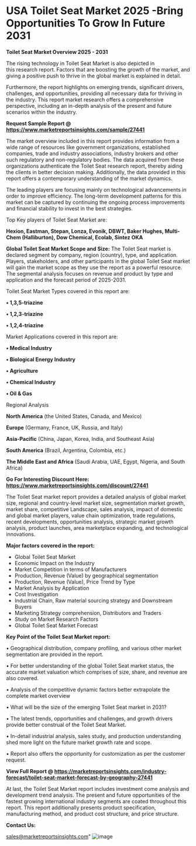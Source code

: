 # USA Toilet Seat Market 2025 -Bring Opportunities To Grow In Future 2031

<Strong> Toilet Seat Market Overview 2025 - 2031</strong>

The rising technology in Toilet Seat Market is also depicted in this research report. Factors that are boosting the growth of the market, and giving a positive push to thrive in the global market is explained in detail.

Furthermore, the report highlights on emerging trends, significant drivers, challenges, and opportunities, providing all necessary data for thriving in the industry. This report market research offers a comprehensive perspective, including an in-depth analysis of the present and future scenarios within the industry.

<strong>Request Sample Report @ <a href=https://www.marketreportsinsights.com/sample/27441>https://www.marketreportsinsights.com/sample/27441</a></strong>

The market overview included in this report provides information from a wide range of resources like government organizations, established companies, trade and industry associations, industry brokers and other such regulatory and non-regulatory bodies. The data acquired from these organizations authenticate the Toilet Seat research report, thereby aiding the clients in better decision making. Additionally, the data provided in this report offers a contemporary understanding of the market dynamics.

The leading players are focusing mainly on technological advancements in order to improve efficiency. The long-term development patterns for this market can be captured by continuing the ongoing process improvements and financial stability to invest in the best strategies.

Top Key players of Toilet Seat Market are:

<strong>Hexion, Eastman, Stepan, Lonza, Evonik, DBWT, Baker Hughes, Multi-Chem (Halliburton), Dow Chemical, Ecolab, Sintez OKA</strong>

<strong><b>Global Toilet Seat Market Scope and Size:</b></strong>
The Toilet Seat market is declared segment by company, region (country), type, and application. Players, stakeholders, and other participants in the global Toilet Seat market will gain the market scope as they use the report as a powerful resource. The segmental analysis focuses on revenue and product by type and application and the forecast period of 2025-2031.

Toilet Seat Market Types covered in this report are:

<strong>• 1,3,5-triazine

• 1,2,3-triazine

• 1,2,4-triazine</strong>

Market Applications covered in this report are:

<strong>• Medical Industry

• Biological Energy Industry

• Agriculture

• Chemical Industry

• Oil & Gas</strong> 

Regional Analysis

<strong>North America</strong> (the United States, Canada, and Mexico)

<strong>Europe</strong> (Germany, France, UK, Russia, and Italy)

<strong>Asia-Pacific</strong> (China, Japan, Korea, India, and Southeast Asia)

<strong>South America</strong> (Brazil, Argentina, Colombia, etc.)

<strong>The Middle East and Africa</strong> (Saudi Arabia, UAE, Egypt, Nigeria, and South Africa)

<strong>Go For Interesting Discount Here: <a href=https://www.marketreportsinsights.com/discount/27441>https://www.marketreportsinsights.com/discount/27441</a></strong>

The Toilet Seat market report provides a detailed analysis of global market size, regional and country-level market size, segmentation market growth, market share, competitive Landscape, sales analysis, impact of domestic and global market players, value chain optimization, trade regulations, recent developments, opportunities analysis, strategic market growth analysis, product launches, area marketplace expanding, and technological innovations.

<strong><b>Major factors covered in the report:</b></strong>
<ul>
  <li>Global Toilet Seat Market </li>
  <li>Economic Impact on the Industry</li>
  <li>Market Competition in terms of Manufacturers</li>
  <li>Production, Revenue (Value) by geographical segmentation</li>
  <li>Production, Revenue (Value), Price Trend by Type</li>
  <li>Market Analysis by Application</li>
  <li>Cost Investigation</li>
  <li>Industrial Chain, Raw material sourcing strategy and Downstream Buyers</li>
  <li>Marketing Strategy comprehension, Distributors and Traders</li>
  <li>Study on Market Research Factors</li>
  <li>Global Toilet Seat Market Forecast</li>
</ul>

<strong><b>Key Point of the Toilet Seat Market report:</b></strong>

• Geographical distribution, company profiling, and various other market segmentation are provided in the report.

• For better understanding of the global Toilet Seat market status, the accurate market valuation which comprises of size, share, and revenue are also covered.

• Analysis of the competitive dynamic factors better extrapolate the complete market overview

• What will be the size of the emerging Toilet Seat market in 2031?

• The latest trends, opportunities and challenges, and growth drivers provide better construal of the Toilet Seat Market.

• In-detail industrial analysis, sales study, and production understanding shed more light on the future market growth rate and scope.

• Report also offers the opportunity for customization as per the customer request.

<strong><b>View Full Report @ <a href=https://marketreportsinsights.com/industry-forecast/toilet-seat-market-forecast-by-geography-27441>https://marketreportsinsights.com/industry-forecast/toilet-seat-market-forecast-by-geography-27441</a></b></strong>


At last, the Toilet Seat Market report includes investment come analysis and development trend analysis. The present and future opportunities of the fastest growing international industry segments are coated throughout this report. This report additionally presents product specification, manufacturing method, and product cost structure, and price structure.

<strong>Contact Us:</strong>

sales@marketreportsinsights.com"
![image](https://github.com/user-attachments/assets/716c86ff-ce5b-426a-8ecf-fda626419e9d)
